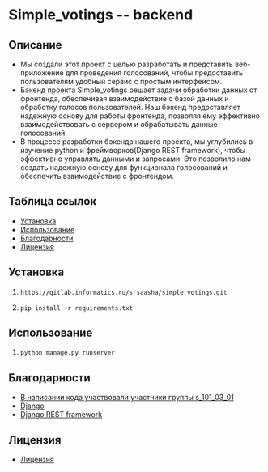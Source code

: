 # Simple_votings -- backend

## Описание

- Мы создали этот проект с целью разработать и представить веб-приложение для проведения голосований, чтобы предоставить пользователям удобный сервис с простым интерфейсом.
- Бэкенд проекта Simple_votings решает задачи обработки данных от фронтенда, обеспечивая взаимодействие с базой данных и обработку голосов пользователей. Наш бэкенд предоставляет надежную основу для работы фронтенда, позволяя ему эффективно взаимодействовать с сервером и обрабатывать данные голосований.
- В процессе разработки бэкенда нашего проекта, мы углубились в изучение python и фреймворков(Django REST framework), чтобы эффективно управлять данными и запросами. Это позволило нам создать надежную основу для функционала голосований и обеспечить взаимодействие с фронтендом.

## Таблица ссылок

- [Установка](#установка)
- [Использование](#использование)
- [Благодарности](#благодарности)
- [Лицензия](#лицензия)

## Установка

1. ```commandline
   https://gitlab.informatics.ru/s_saasha/simple_votings.git
2. ```commandline 
   pip install -r requirements.txt
## Использование

1. ```python manage.py runserver```

## Благодарности

- [В написании кода участвовали участники группы s_101_03_01](https://gitlab.informatics.ru/s_saasha/front_votings/-/project_members)
- [Django](https://www.djangoproject.com/)
- [Django REST framework](https://www.django-rest-framework.org/)

## Лицензия

- [Лицензия](LICENSE)